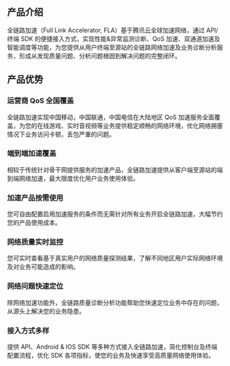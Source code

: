 
## 产品介绍
全链路加速（Full Link Accelerator, FLA）基于腾讯云全球加速网络，通过 API/终端 SDK 的便捷接入方式，实现性能&异常监测诊断、QoS 加速、双通道加速及智能调度等功能，为您提供从用户终端至源站的全链路网络加速及业务诊断分析服务，形成从发现质量问题、分析问题根因到解决问题的完整闭环。

## 产品优势
### 运营商 QoS 全国覆盖
全链路加速实现中国移动，中国联通，中国电信在大陆地区 QoS 加速服务全面覆盖，为您的在线游戏、实时音视频等业务提供稳定顺畅的网络环境，优化网络拥塞情况下业务访问卡顿，丢包严重的问题。

### 端到端加速覆盖
相较于传统针对骨干网提供服务的加速产品，全链路加速提供从客户端至源站的端到端网络加速，最大限度优化用户业务使用体验。

### 加速产品按需使用
您可自由配置启用加速服务的条件而无需针对所有业务开启全链路加速，大幅节约您的产品使用成本。

### 网络质量实时监控
您可实时查看基于真实用户的网络质量探测结果，了解不同地区用户实际网络环境及对业务可能造成的影响。

### 网络问题快速定位
除网络加速功能外，全链路质量诊断分析功能帮助您快速定位业务中存在的问题，从源头上解决您的业务隐患。

### 接入方式多样
提供 API、Android & IOS SDK 等多种方式接入全链路加速，简化控制台及终端配置流程，优化 SDK 各项指标，使您的业务及快速享受高质量网络使用体验。
